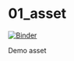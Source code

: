 # 01_asset

[![Binder](https://mybinder.org/badge_logo.svg)](https://mybinder.org/v2/gh/DigitalBrainData/01_asset/HEAD?urlpath=%2Fvoila%2Frender%2Fbear_classifier.ipynb)

Demo asset
